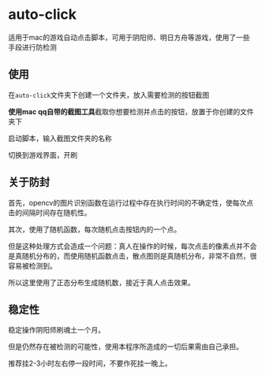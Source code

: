 # auto-click
适用于mac的游戏自动点击脚本，可用于阴阳师、明日方舟等游戏，使用了一些手段进行防检测

## 使用
在``auto-click``文件夹下创建一个文件夹，放入需要检测的按钮截图

**使用mac qq自带的截图工具**截取你想要检测并点击的按钮，放置于你创建的文件夹下

启动脚本，输入截图文件夹的名称

切换到游戏界面，开刷

## 关于防封
首先，opencv的图片识别函数在运行过程中存在执行时间的不确定性，使每次点击的间隔时间存在随机性。

其次，使用了随机函数，每次随机点击按钮内的一个点。

但是这种处理方式会造成一个问题：真人在操作的时候，每次点击的像素点并不会是真随机分布的，而使用随机函数点击，散点图则是真随机分布，非常不自然，很容易被检测到。

所以这里使用了正态分布生成随机数，接近于真人点击效果。

## 稳定性
稳定操作阴阳师刷魂土一个月。

但是仍然存在被检测的可能性，使用本程序所造成的一切后果需由自己承担。

推荐挂2-3小时左右停一段时间，不要作死挂一晚上。

